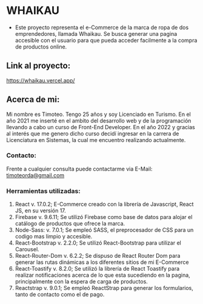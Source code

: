 # WHAIKAU

* Este proyecto representa el e-Commerce de la marca de ropa de dos emprendedores, llamada Whaikau. Se busca generar una pagina accesible con el usuario para que pueda acceder facilmente a la compra de productos online.

## Link al proyecto:

https://whaikau.vercel.app/

## Acerca de mi:

Mi nombre es Timoteo. Tengo 25 años y soy Licenciado en Turismo. En el año 2021 me inserté en el ambito del desarrollo web y de la programación llevando a cabo un curso de Front-End Developer. En el año 2022 y gracias al interés que me genero dicho curso decidí ingresar en la carrera de Licenciatura en Sistemas, la cual me encuentro realizando actualmente.

### Contacto:

Frente a cualquier consulta puede contactarme via E-Mail: timoteorda@gmail.com

### Herramientas utilizadas:
1. React v. 17.0.2;
   E-Commerce creado con la librería de Javascript, React JS, en su versión 17.
2. Firebase v. 9.6.11;
   Se utilizó Firebase como base de datos para alojar el catálogo de productos que ofrece la marca.
3. Node-Sass: v. 7.0.1;
   Se empleó SASS, el preprocesador de CSS para un codigo mas limpio y accesible.
4. React-Bootstrap v. 2.2.0;
   Se utilizó React-Bootstrap para utilizar el Carousel.
5. React-Router-Dom v. 6.2.2;
   Se dispuso de React Router Dom para generar las rutas dinámicas a los diferentes sitios de mi E-Commerce
6. React-Toastify v. 8.2.0;
   Se utilizó la librería de React Toastify para realizar notificaciones acerca de lo que esta sucediendo en la pagina, principalmente con la espera de carga de productos.
7. Reactstrap v. 9.0.1;
   Se empleó ReactStrap para generar los formularios, tanto de contacto como el de pago.